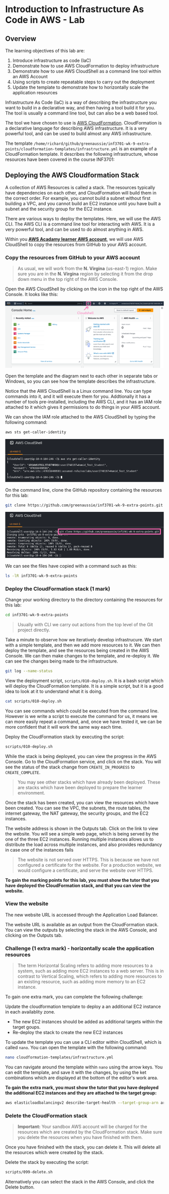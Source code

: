 # Introduction to Infrastructure As Code in AWS - Lab

## Overview

The learning objectives of this lab are:

1. Introduce infrastructure as code (IaC)
2. Demonstrate how to use AWS CloudFormation to deploy infrastructure
3. Demonstrate how to use AWS CloudShell as a command line tool within an AWS Account
4. Using scripts to create repeatable steps to carry out the deployment
5. Update the template to demonstrate how to horizontally scale the application resources

Infrastructure As Code (IaC) is a way of describing the infrastructure you want to build in a declarative way, and then having a tool build it for you. The tool is usually a command line tool, but can also be a web based tool.

The tool we have chosen to use is [AWS CloudFormation](https://aws.amazon.com/cloudformation/). CloudFormation is a declarative language for describing AWS infrastructure. It is a very powerful tool, and can be used to build almost any AWS infrastructure.

The template `/home/richard/github/greenaussie/inf3701-wk-9-extra-points/cloudformation-templates/infrastructure.yml` is an example of a CloudFormation template. It describes the following infrastructure, whose resources have been covered in the course INF3701:

## Deploying the AWS Cloudformation Stack

A collection of AWS Resources is called a stack. The resources typically have dependencies on each other, and CloudFormation will build them in the correct order. For example, you cannot build a subnet without first building a VPC, and you cannot build an EC2 instance until you have built a subnet and the security group for the EC2 instance.

There are various ways to deploy the templates. Here, we will use the AWS CLI. The AWS CLI is a command line tool for interacting with AWS. It is a very powerful tool, and can be used to do almost anything in AWS.

Within you **[AWS Acadamy learner AWS account](https://www.awsacademy.com/)**, we will use AWS CloudShell to copy the resources from GitHub to your AWS account.

### Copy the resources from GitHub to your AWS account

> As usual, we will work from the **N. Virgina** (us-east-1) region. Make sure you are in the **N. Virgina** region by selecting it from the drop down menu in the top right of the AWS Console.

Open the AWS CloudShell by clicking on the icon in the top right of the AWS Console. It looks like this:

![AWS CloudShell icon](cloudshell-link-in-aws-console.png)

Open the template and the diagram next to each other in separate tabs or Windows, so you can see how the template describes the infrastructure.

Notice that the AWS CloudShell is a Linux command line. You can type commands into it, and it will execute them for you. Addtionally it has a number of tools pre-installed, including the AWS CLI, and it has an IAM role attached to it which gives it permissions to do things in your AWS account.

We can show the IAM role attached to the AWS CloudShell by typing the following command:

```bash
aws sts get-caller-identity
```

![Example reponse from AWS CLI](aws-sts-get-caller-identity.png)

On the command line, clone the GitHub repository containing the resources for this lab:

```bash
git clone https://github.com/greenaussie/inf3701-wk-9-extra-points.git
```

![git clone command](git-clone.png)

We can see the files have copied with a command such as this:

```bash
ls -lR inf3701-wk-9-extra-points
```

### Deploy the CloudFormation stack (1 mark)

Change your working directory to the directory containing the resources for this lab:

```bash
cd inf3701-wk-9-extra-points
```
> Usually with CLI we carry out actions from the top level of the Git project directly.

Take a minute to observe how we iteratively develop infrastrucure. We start with a simple template, and then we add more resources to it. We can then deploy the template, and see the resources being created in the AWS Console. We can then make changes to the template, and re-deploy it. We can see the changes being made to the infrastructure. 

```bash
git log --name-status
```

View the deployment script, `scripts/010-deploy.sh`. It is a bash script which will deploy the CloudFormation template. It is a simple script, but it is a good idea to look at it to understand what it is doing.

```bash
cat scripts/010-deploy.sh
```

You can see commands which could be executed from the command line. However is we write a script to execute the command for us, it means we can more easily repeat a command, and, once we have tested it, we can be more confident that it will work the same way each time.

Deploy the CloudFormation stack by executing the script:

```bash
scripts/010-deploy.sh
```

While the stack is being deployed, you can view the progress in the AWS Console. Go to the CloudFormation service, and click on the stack. You will see the status of the stack change from `CREATE_IN_PROGRESS` to `CREATE_COMPLETE`.

> You may see other stacks which have already been deployed. These are stacks which have been deployed to prepare the learner environment.

Once the stack has been created, you can view the resources which have been created. You can see the VPC, the subnets, the route tables, the internet gateway, the NAT gateway, the security groups, and the EC2 instances.

The website address is shown in the Outputs tab. Click on the link to view the website. You will see a simple web page, which is being served by the one of the three EC2 instances. Running multiple instances allows us to distribute the load across multiple instances, and also provides redundancy in case one of the instances fails

> The website is not served over HTTPS. This is because we have not configured a certificate for the website. For a production website, we would configure a certificate, and serve the website over HTTPS.

**To gain the marking points for this lab, you must show the tutor that you have deployed the CloudFormation stack, and that you can view the website.**


### View the website

The new website URL is accessed through the Application Load Balancer.

The website URL is available as an output from the CloudFormation stack. You can view the outputs by selecting the stack in the AWS Console, and clicking on the Outputs tab.


### Challenge (1 extra mark) - horizontally scale the application resources

> The term Horizontal Scaling refers to adding more resources to a system, such as adding more EC2 instances to a web server. This is in contrast to Vertical Scaling, which refers to adding more resources to an existing resource, such as adding more memory to an EC2 instance.

To gain one extra mark, you can complete the following challenge:

Update the cloudformation template to deploy a an additional EC2 instance in each availablity zone. 

- The new EC2 instances should be added as additional targets within the target goups.
- Re-deploy the stack to create the new EC2 instances

To update the template you can use a CLI editor within CloudShell, which is called `nano`. You can open the template with the following command:

```bash
nano cloudformation-templates/infrastructure.yml
```

You can navigate around the template within `nano` using the arrow keys. You can edit the template, and save it with the changes, by using the ket combinations which are displayed at the bottom of the editor's work area.


**To gain the extra mark, you must show the tutor that you have deployed the additional EC2 instances and they are attached to the target group:**

```bash
aws elasticloadbalancingv2 describe-target-health --target-group-arn arn:aws:elasticloadbalancing:ap-southeast-2:123456789012:targetgroup/INF3701-Web-TargetGroup/1234567890123456
```


### Delete the CloudFormation stack

> **Important:** Your sandbox AWS account will be charged for the resources which are created by the CloudFormation stack. Make sure you delete the resources when you have finished with them.

Once you have finished with the stack, you can delete it. This will delete all the resources which were created by the stack.

Delete the stack by executing the script:

```bash
scripts/099-delete.sh
```
Alternatively you can select the stack in the AWS Console, and click the Delete button.

